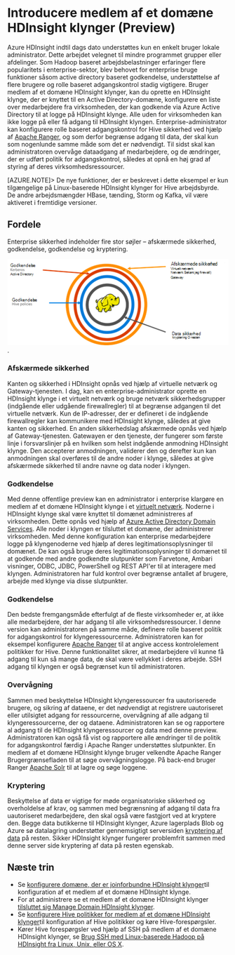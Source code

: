 <properties
    pageTitle="Secure HDInsight oversigt | Microsoft Azure"
    description="Få at vide …"
    services="hdinsight"
    documentationCenter=""
    authors="saurinsh"
    manager="jhubbard"
    editor="cgronlun"
    tags="azure-portal"/>

<tags
    ms.service="hdinsight"
    ms.devlang="na"
    ms.topic="hero-article"
    ms.tgt_pltfrm="na"
    ms.workload="big-data"
    ms.date="10/24/2016"
    ms.author="saurinsh"/>

# <a name="introduce-domain-joined-hdinsight-clusters-preview"></a>Introducere medlem af et domæne HDInsight klynger (Preview)

Azure HDInsight indtil dags dato understøttes kun en enkelt bruger lokale administrator. Dette arbejdet velegnet til mindre programmet grupper eller afdelinger. Som Hadoop baseret arbejdsbelastninger erfaringer flere popularitets i enterprise-sektor, blev behovet for enterprise bruge funktioner såsom active directory baseret godkendelse, understøttelse af flere brugere og rolle baseret adgangskontrol stadig vigtigere. Bruger medlem af et domæne HDInsight klynger, kan du oprette en HDInsight klynge, der er knyttet til en Active Directory-domæne, konfigurere en liste over medarbejdere fra virksomheden, der kan godkende via Azure Active Directory til at logge på HDInsight klynge. Alle uden for virksomheden kan ikke logge på eller få adgang til HDInsight klyngen. Enterprise-administrator kan konfigurere rolle baseret adgangskontrol for Hive sikkerhed ved hjælp af [Apache Ranger](http://hortonworks.com/apache/ranger/), og som derfor begrænse adgang til data, der skal kun som nogenlunde samme måde som det er nødvendigt. Til sidst skal kan administratoren overvåge dataadgang af medarbejdere, og de ændringer, der er udført politik for adgangskontrol, således at opnå en høj grad af styring af deres virksomhedsressourcer.

[AZURE.NOTE]> De nye funktioner, der er beskrevet i dette eksempel er kun tilgængelige på Linux-baserede HDInsight klynger for Hive arbejdsbyrde. De andre arbejdsmængder HBase, tænding, Storm og Kafka, vil være aktiveret i fremtidige versioner. 

## <a name="benefits"></a>Fordele

Enterprise sikkerhed indeholder fire stor søjler – afskærmede sikkerhed, godkendelse, godkendelse og kryptering.

![Domæne er joinforbundne HDInsight klynger fordele søjler](./media/hdinsight-domain-joined-introduction/hdinsight-domain-joined-four-pillars.png).

### <a name="perimeter-security"></a>Afskærmede sikkerhed

Kanten og sikkerhed i HDInsight opnås ved hjælp af virtuelle netværk og Gateway-tjenesten. I dag, kan en enterprise-administrator oprette en HDInsight klynge i et virtuelt netværk og bruge netværk sikkerhedsgrupper (indgående eller udgående firewallregler) til at begrænse adgangen til det virtuelle netværk. Kun de IP-adresser, der er defineret i de indgående firewallregler kan kommunikere med HDInsight klynge, således at give kanten og sikkerhed. En anden sikkerhedslag afskærmede opnås ved hjælp af Gateway-tjenesten. Gatewayen er den tjeneste, der fungerer som første linje i forsvarslinjer på en hvilken som helst indgående anmodning HDInsight klynge. Den accepterer anmodningen, validerer den og derefter kun kan anmodningen skal overføres til de andre noder i klynge, således at give afskærmede sikkerhed til andre navne og data noder i klyngen.

### <a name="authentication"></a>Godkendelse

Med denne offentlige preview kan en administrator i enterprise klargøre en medlem af et domæne HDInsight klynge i et [virtuelt netværk](https://azure.microsoft.com/services/virtual-network/). Noderne i HDInsight klynge skal være knyttet til domænet administreres af virksomheden. Dette opnås ved hjælp af [Azure Active Directory Domain Services](https://technet.microsoft.com/library/cc770946.aspx). Alle noder i klyngen er tilsluttet et domæne, der administrerer virksomheden. Med denne konfiguration kan enterprise medarbejdere logge på klyngenoderne ved hjælp af deres legitimationsoplysninger til domænet. De kan også bruge deres legitimationsoplysninger til domænet til at godkende med andre godkendte slutpunkter som Farvetone, Ambari visninger, ODBC, JDBC, PowerShell og REST API'er til at interagere med klyngen. Administratoren har fuld kontrol over begrænse antallet af brugere, arbejde med klynge via disse slutpunkter.

### <a name="authorization"></a>Godkendelse

Den bedste fremgangsmåde efterfulgt af de fleste virksomheder er, at ikke alle medarbejdere, der har adgang til alle virksomhedsressourcer. I denne version kan administratoren på samme måde, definere rolle baseret politik for adgangskontrol for klyngeressourcerne. Administratoren kan for eksempel konfigurere [Apache Ranger](http://hortonworks.com/apache/ranger/) til at angive access kontrolelement politikker for Hive. Denne funktionalitet sikrer, at medarbejdere vil kunne få adgang til kun så mange data, de skal være vellykket i deres arbejde. SSH adgang til klyngen er også begrænset kun til administratoren.


### <a name="auditing"></a>Overvågning

Sammen med beskyttelse HDInsight klyngeressourcer fra uautoriserede brugere, og sikring af dataene, er det nødvendigt at registrere uautoriseret eller utilsigtet adgang for ressourcerne, overvågning af alle adgang til klyngeressourcerne, der og dataene. Administratoren kan se og rapportere al adgang til de HDInsight klyngeressourcer og data med denne preview. Administratoren kan også få vist og rapportere alle ændringer til de politik for adgangskontrol færdig i Apache Ranger understøttes slutpunkter. En medlem af et domæne HDInsight klynge bruger velkendte Apache Ranger Brugergrænsefladen til at søge overvågningslogge. På back-end bruger Ranger [Apache Solr]( http://hortonworks.com/apache/solr/) til at lagre og søge loggene.

### <a name="encryption"></a>Kryptering

Beskyttelse af data er vigtige for møde organisatoriske sikkerhed og overholdelse af krav, og sammen med begrænsning af adgang til data fra uautoriseret medarbejdere, den skal også være fastgjort ved at kryptere den. Begge data butikkerne til HDInsight klynger, Azure lagerplads Blob og Azure sø datalagring understøtter gennemsigtigt serversiden [kryptering af data](../storage/storage-service-encryption.md) på resten. Sikker HDInsight klynger fungerer problemfrit sammen med denne server side kryptering af data på resten egenskab.

## <a name="next-steps"></a>Næste trin

- Se [konfigurere domæne, der er joinforbundne HDInsight klynger](hdinsight-domain-joined-configure.md)til konfiguration af et medlem af et domæne HDInsight klynge.
- For at administrere se et medlem af et domæne HDInsight klynger [tilsluttet sig Manage Domain HDInsight klynger](hdinsight-domain-joined-manage.md).
- Se [konfigurere Hive politikker for medlem af et domæne HDInsight klynger](hdinsight-domain-joined-run-hive.md)til konfiguration af Hive politikker og køre Hive-forespørgsler.
- Kører Hive forespørgsler ved hjælp af SSH på medlem af et domæne HDInsight klynger, se [Brug SSH med Linux-baserede Hadoop på HDInsight fra Linux, Unix, eller OS X](hdinsight-hadoop-linux-use-ssh-unix.md#connect-to-a-domain-joined-hdinsight-cluster).